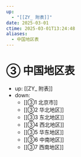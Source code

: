 ```yaml
---
up:
  - "[[ZY_ 附表]]"
date: 2025-03-01
ctime: 2025-03-01T13:24:48
aliases:
  - 中国地区表
---
```


# ③ 中国地区表

- up: [[ZY_ 附表]]
- down:	
	- [[③1 北京市]]
	- [[③2 华北地区]]
	- [[③3 东北地区]]
	- [[③4 西北地区]]
	- [[③5 华东地区]]
	- [[③6 中南地区]]
	- [[③7 西南地区]]
	
